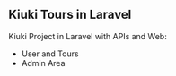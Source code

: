 ## Kiuki Tours in Laravel

Kiuki Project in Laravel with APIs and Web:

- User and Tours
- Admin Area
